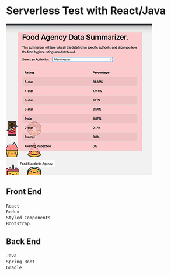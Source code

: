 # Serverless Test with React/Java

![Preview of Frontend](preview.png)

## Front End

    React
    Redux
    Styled Components
    Bootstrap

## Back End

    Java 
    Spring Boot
    Gradle
